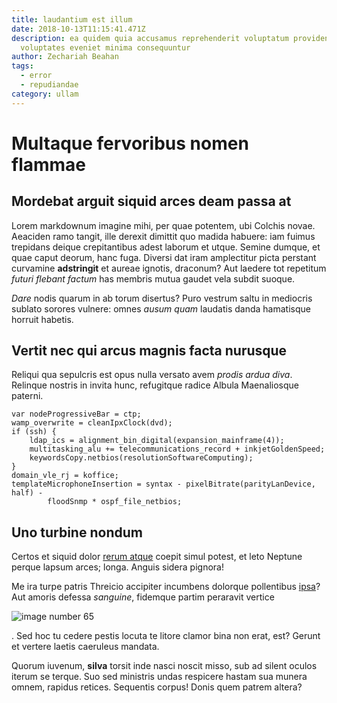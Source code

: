 ```yaml
---
title: laudantium est illum
date: 2018-10-13T11:15:41.471Z
description: ea quidem quia accusamus reprehenderit voluptatum provident
  voluptates eveniet minima consequuntur
author: Zechariah Beahan
tags:
  - error
  - repudiandae
category: ullam
---
```


# Multaque fervoribus nomen flammae

## Mordebat arguit siquid arces deam passa at

Lorem markdownum imagine mihi, per quae potentem, ubi Colchis novae. Aeaciden
ramo tangit, ille derexit dimittit quo madida habuere: iam fuimus trepidans
deique crepitantibus adest laborum et utque. Semine dumque, et quae caput
deorum, hanc fuga. Diversi dat iram amplectitur picta perstant curvamine
**adstringit** et aureae ignotis, draconum? Aut laedere tot repetitum *futuri
flebant factum* has membris mutua gaudet vela subdit suoque.

*Dare* nodis quarum in ab torum disertus? Puro vestrum saltu in mediocris
sublato sorores vulnere: omnes *ausum quam* laudatis danda hamatisque horruit
habetis.

## Vertit nec qui arcus magnis facta nurusque

Reliqui qua sepulcris est opus nulla versato avem *prodis ardua diva*. Relinque
nostris in invita hunc, refugitque radice Albula Maenaliosque paterni.

```
var nodeProgressiveBar = ctp;
wamp_overwrite = cleanIpxClock(dvd);
if (ssh) {
    ldap_ics = alignment_bin_digital(expansion_mainframe(4));
    multitasking_alu += telecommunications_record + inkjetGoldenSpeed;
    keywordsCopy.netbios(resolutionSoftwareComputing);
}
domain_vle_rj = koffice;
templateMicrophoneInsertion = syntax - pixelBitrate(parityLanDevice, half) -
        floodSnmp * ospf_file_netbios;
```

## Uno turbine nondum

Certos et siquid dolor [rerum atque](blog/2015/5/sit-qui.md)
coepit simul potest, et leto Neptune perque lapsum arces; longa. Anguis sidera
pignora!

Me ira turpe patris Threicio accipiter incumbens dolorque pollentibus
[ipsa](http://saturnia-indevitato.org/vacuus.aspx)? Aut amoris defessa
*sanguine*, fidemque partim peraravit vertice


![image number 65](/images/65.jpg)

. Sed hoc tu cedere
pestis locuta te litore clamor bina non erat, est? Gerunt et vertere laetis
caeruleus mandata.

Quorum iuvenum, **silva** torsit inde nasci noscit misso, sub ad silent oculos
iterum se terque. Suo sed ministris undas respicere hastam sua munera omnem,
rapidus retices. Sequentis corpus! Donis quem patrem altera?
